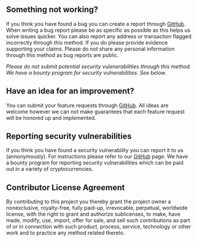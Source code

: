 ## Something not working?

If you think you have found a bug you can create a report through [GitHub](https://github.com/theminingco/.github/issues/new/choose). When writing a bug report please be as specific as possible as this helps us solve issues quicker. You can also report any address or transaction flagged incorrectly through this method. If you do please provide evidence supporting your claims. Please do not share any personal information through this method as bug reports are public.

*Please do not submit potential security vulenerabilities through this method. We have a bounty program for security vulnerabilities. See below.*

## Have an idea for an improvement?

You can submit your feature requests through [GitHub](https://github.com/theminingco/.github/issues/new/choose). All ideas are welcome however we can not make guarantees that each feature request will be honored up and implemented.

## Reporting security vulnerabilities

If you think you have found a security vulnerability you can report it to us (annonymously). For instructions please refer to our [GitHub](https://github.com/theminingco/.github/security/policy) page. We have a bounty program for reporting security vulnerabilities which can be paid out in a variety of cryptocurrencies.

## Contributor License Agreement

By contributing to this project you thereby grant the project owner a nonexclusive, royalty-free, fully paid-up, irrevocable, perpetual, worldwide license, with the right to grant and authorize sublicenses, to make, have made, modify, use, import, offer for sale, and sell such contributions as part of or in connection with such product, process, service, technology or other work and to practice any method related thereto.
